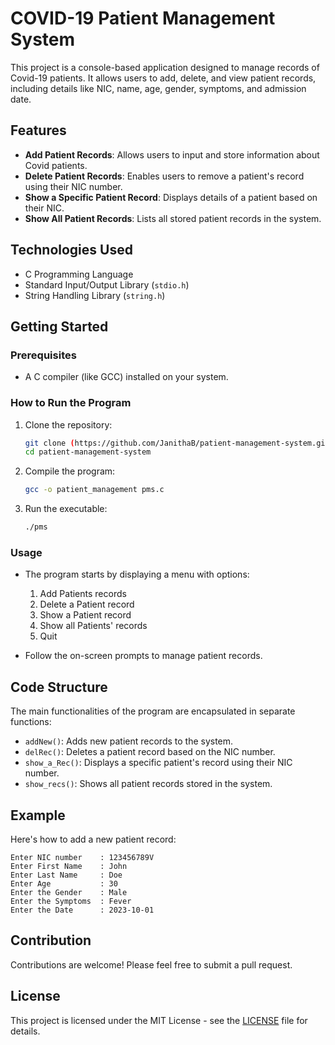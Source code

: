 
# COVID-19 Patient Management System

This project is a console-based application designed to manage records of Covid-19 patients. It allows users to add, delete, and view patient records, including details like NIC, name, age, gender, symptoms, and admission date.

## Features

- **Add Patient Records**: Allows users to input and store information about Covid patients.
- **Delete Patient Records**: Enables users to remove a patient's record using their NIC number.
- **Show a Specific Patient Record**: Displays details of a patient based on their NIC.
- **Show All Patient Records**: Lists all stored patient records in the system.

## Technologies Used

- C Programming Language
- Standard Input/Output Library (`stdio.h`)
- String Handling Library (`string.h`)

## Getting Started

### Prerequisites

- A C compiler (like GCC) installed on your system.

### How to Run the Program

1. Clone the repository:
   ```bash
   git clone (https://github.com/JanithaB/patient-management-system.git)
   cd patient-management-system
   ```

2. Compile the program:
   ```bash
   gcc -o patient_management pms.c
   ```

3. Run the executable:
   ```bash
   ./pms
   ```

### Usage

- The program starts by displaying a menu with options:
  1. Add Patients records
  2. Delete a Patient record
  3. Show a Patient record
  4. Show all Patients' records
  0. Quit

- Follow the on-screen prompts to manage patient records.

## Code Structure

The main functionalities of the program are encapsulated in separate functions:

- `addNew()`: Adds new patient records to the system.
- `delRec()`: Deletes a patient record based on the NIC number.
- `show_a_Rec()`: Displays a specific patient's record using their NIC number.
- `show_recs()`: Shows all patient records stored in the system.

## Example

Here's how to add a new patient record:

```
Enter NIC number    : 123456789V
Enter First Name    : John
Enter Last Name     : Doe
Enter Age           : 30
Enter the Gender    : Male
Enter the Symptoms  : Fever
Enter the Date      : 2023-10-01
```

## Contribution

Contributions are welcome! Please feel free to submit a pull request.

## License

This project is licensed under the MIT License - see the [LICENSE](LICENSE) file for details.
